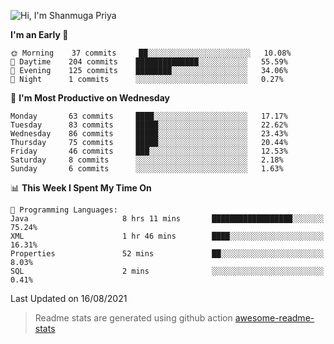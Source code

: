![Hi, I'm Shanmuga Priya](https://user-images.githubusercontent.com/11372997/129910864-2785432b-adea-4e52-92eb-f9290c766e28.gif)

<!--START_SECTION:waka-->
**I'm an Early 🐤** 

```text
🌞 Morning    37 commits     ██░░░░░░░░░░░░░░░░░░░░░░░   10.08% 
🌆 Daytime    204 commits    ██████████████░░░░░░░░░░░   55.59% 
🌃 Evening    125 commits    ████████░░░░░░░░░░░░░░░░░   34.06% 
🌙 Night      1 commits      ░░░░░░░░░░░░░░░░░░░░░░░░░   0.27%

```
📅 **I'm Most Productive on Wednesday** 

```text
Monday       63 commits     ████░░░░░░░░░░░░░░░░░░░░░   17.17% 
Tuesday      83 commits     █████░░░░░░░░░░░░░░░░░░░░   22.62% 
Wednesday    86 commits     █████░░░░░░░░░░░░░░░░░░░░   23.43% 
Thursday     75 commits     █████░░░░░░░░░░░░░░░░░░░░   20.44% 
Friday       46 commits     ███░░░░░░░░░░░░░░░░░░░░░░   12.53% 
Saturday     8 commits      ░░░░░░░░░░░░░░░░░░░░░░░░░   2.18% 
Sunday       6 commits      ░░░░░░░░░░░░░░░░░░░░░░░░░   1.63%

```


📊 **This Week I Spent My Time On** 

```text
💬 Programming Languages: 
Java                     8 hrs 11 mins       ██████████████████░░░░░░░   75.24% 
XML                      1 hr 46 mins        ████░░░░░░░░░░░░░░░░░░░░░   16.31% 
Properties               52 mins             ██░░░░░░░░░░░░░░░░░░░░░░░   8.03% 
SQL                      2 mins              ░░░░░░░░░░░░░░░░░░░░░░░░░   0.41%

```


 Last Updated on 16/08/2021
<!--END_SECTION:waka-->
> Readme stats are generated using github action [awesome-readme-stats](https://github.com/anmol098/waka-readme-stats)
<!--
**Shanmugapriya03/Shanmugapriya03** is a ✨ _special_ ✨ repository because its `README.md` (this file) appears on your GitHub profile.

Here are some ideas to get you started:

- 🔭 I’m currently working on ...
- 🌱 I’m currently learning ...
- 👯 I’m looking to collaborate on ...
- 🤔 I’m looking for help with ...
- 💬 Ask me about ...
- 📫 How to reach me: ...
- 😄 Pronouns: ...
- ⚡ Fun fact: ...
-->
